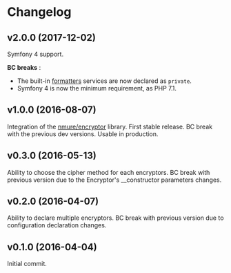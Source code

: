 # Changelog

## v2.0.0 (2017-12-02)
Symfony 4 support.

**BC breaks** :
- The built-in [formatters](/README.md#formatters) services are now
declared as `private`.
- Symfony 4 is now the minimum requirement, as PHP 7.1.

## v1.0.0 (2016-08-07)
Integration of the [nmure/encryptor](https://github.com/nicolasmure/NmureEncryptor "PHP data encryptor using open_ssl") library.
First stable release. BC break with the previous dev versions.
Usable in production.

## v0.3.0 (2016-05-13)
Ability to choose the cipher method for each encryptors.
BC break with previous version due to the Encryptor's __constructor parameters changes.

## v0.2.0 (2016-04-07)
Ability to declare multiple encryptors.
BC break with previous version due to configuration declaration changes.

## v0.1.0 (2016-04-04)
Initial commit.
